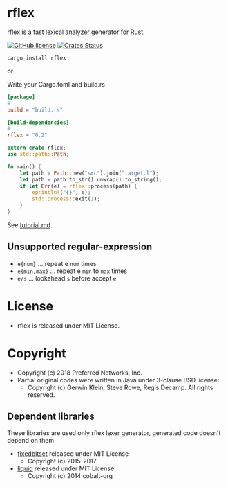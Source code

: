 # rflex

rflex is a fast lexical analyzer generator for Rust.

[![GitHub license](https://img.shields.io/github/license/pfnet/rflex.svg)](https://github.com/pfnet/rflex)
[![Crates Status](https://img.shields.io/crates/v/rflex.svg)](https://crates.io/crates/rflex)

```
cargo install rflex
```

or

Write your Cargo.toml and build.rs

```toml
[package]
# ...
build = "build.rs"

[build-dependencies]
# ...
rflex = "0.2"
```

```rust
extern crate rflex;
use std::path::Path;

fn main() {
    let path = Path::new("src").join("target.l");
    let path = path.to_str().unwrap().to_string();
    if let Err(e) = rflex::process(path) {
        eprintln!("{}", e);
        std::process::exit(1);
    }
}
```

See [tutorial.md](docs/tutorial.md).

## Unsupported regular-expression

* `e{num}` ... repeat e `num` times
* `e{min,max}` ... repeat e `min` to `max` times
* `e/s` ... lookahead `s` before accept `e`

# License

* rflex is released under MIT License.

# Copyright

* Copyright (c) 2018 Preferred Networks, Inc.
* Partial original codes were written in Java under 3-clause BSD license:
  * Copyright (c) Gerwin Klein, Steve Rowe, Regis Decamp.  All rights reserved.

## Dependent libraries

These libraries are used only rflex lexer generator, generated code doesn't depend on them.

* [fixedbitset](https://github.com/bluss/fixedbitset) released under MIT License
  * Copyright (c) 2015-2017
* [liquid](https://github.com/cobalt-org/liquid-rust) released under MIT License
  * Copyright (c) 2014 cobalt-org
